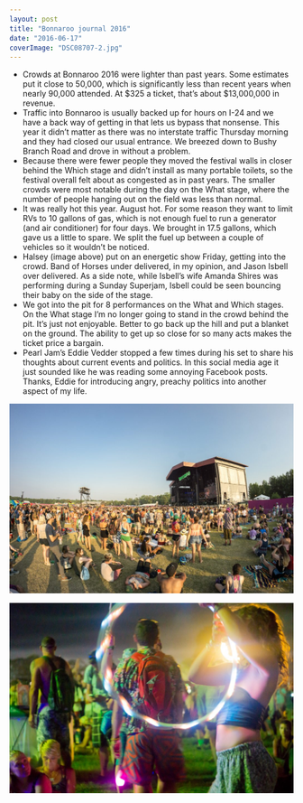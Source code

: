 ```yaml
---
layout: post
title: "Bonnaroo journal 2016"
date: "2016-06-17"
coverImage: "DSC08707-2.jpg"
---
```


- Crowds at Bonnaroo 2016 were lighter than past years. Some estimates put it close to 50,000, which is significantly less than recent years when nearly 90,000 attended. At $325 a ticket, that’s about $13,000,000 in revenue.
- Traffic into Bonnaroo is usually backed up for hours on I-24 and we have a back way of getting in that lets us bypass that nonsense. This year it didn’t matter as there was no interstate traffic Thursday morning and they had closed our usual entrance. We breezed down to Bushy Branch Road and drove in without a problem.
- Because there were fewer people they moved the festival walls in closer behind the Which stage and didn’t install as many portable toilets, so the festival overall felt about as congested as in past years. The smaller crowds were most notable during the day on the What stage, where the number of people hanging out on the field was less than normal.
- It was really hot this year. August hot. For some reason they want to limit RVs to 10 gallons of gas, which is not enough fuel to run a generator (and air conditioner) for four days. We brought in 17.5 gallons, which gave us a little to spare. We split the fuel up between a couple of vehicles so it wouldn’t be noticed.
- Halsey (image above) put on an energetic show Friday, getting into the crowd. Band of Horses under delivered, in my opinion, and Jason Isbell over delivered. As a side note, while Isbell’s wife Amanda Shires was performing during a Sunday Superjam, Isbell could be seen bouncing their baby on the side of the stage.
- We got into the pit for 8 performances on the What and Which stages. On the What stage I’m no longer going to stand in the crowd behind the pit. It’s just not enjoyable. Better to go back up the hill and put a blanket on the ground. The ability to get up so close for so many acts makes the ticket price a bargain.
- Pearl Jam’s Eddie Vedder stopped a few times during his set to share his thoughts about current events and politics. In this social media age it just sounded like he was reading some annoying Facebook posts. Thanks, Eddie for introducing angry, preachy politics into another aspect of my life.

![](/assets/images/DSC09368-1024x683.jpg)

![](/assets/images/DSC08534-2-1024x683.jpg)
